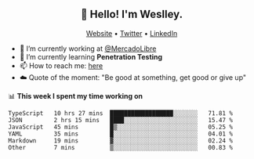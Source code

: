 <h2 align="center">👋 Hello! I'm Weslley.</h2>
<p align="center">
  <a href="http://weslleyneri.com.br">Website</a> •
  <a href="https://twitter.com/Weslley_Neri">Twitter</a> •
  <a href="https://www.linkedin.com/in/weslley-neri-3658908b">LinkedIn</a>
</p>


- 🔭 I’m currently working at [@MercadoLibre](https://github.com/mercadolibre)
- 🌱 I’m currently learning **Penetration Testing**
- 📫 How to reach me: [here](mailto:weslley39@gmail.com)
- ☁️ Quote of the moment: "Be good at something, get good or give up"

📊 **This week I spent my time working on**
<!--START_SECTION:waka-->

```text
TypeScript   10 hrs 27 mins  ██████████████████░░░░░░░   71.81 %
JSON         2 hrs 15 mins   ████░░░░░░░░░░░░░░░░░░░░░   15.47 %
JavaScript   45 mins         █▒░░░░░░░░░░░░░░░░░░░░░░░   05.25 %
YAML         35 mins         █░░░░░░░░░░░░░░░░░░░░░░░░   04.01 %
Markdown     19 mins         ▓░░░░░░░░░░░░░░░░░░░░░░░░   02.24 %
Other        7 mins          ▒░░░░░░░░░░░░░░░░░░░░░░░░   00.83 %
```

<!--END_SECTION:waka-->

<!-- Inspired by https://github.com/gruselhaus/gruselhaus -->